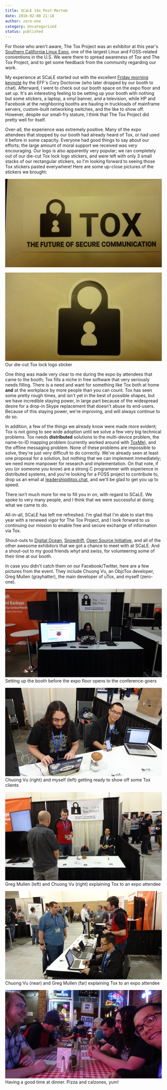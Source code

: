 ```yaml
---
title: SCaLE 14x Post-Mortem
date: 2016-02-08 21:18
author: zero-one
category: Uncategorized
status: published
---
```


For those who aren't aware, The Tox Project was an exhibitor at this
year's [Southern California Linux
Expo](https://www.socallinuxexpo.org/scale/14x), one of the largest
Linux and FOSS-related conventions in the U.S. We were there to spread
awareness of Tox and The Tox Project, and to get some feedback from the
community regarding our work.

My experience at SCaLE started out with the excellent [Friday morning
keynote](https://www.socallinuxexpo.org/scale/14x/presentations/no-matter-whos-winning-war-general-purpose-computing-youre-losing)
by the EFF's Cory Doctorow (who later dropped by our booth to chat).
Afterward, I went to check out our booth space on the expo floor and set
up. It's an interesting feeling to be setting up your booth with nothing
but some stickers, a laptop, a vinyl banner, and a television, while HP
and Facebook at the neighboring booths are hauling in truckloads of
mainframe servers, custom-built networking switches, and the like to
show off. However, despite our small-fry stature, I think that The Tox
Project did pretty well for itself.

Over-all, the experience was extremely positive. Many of the expo
attendees that stopped by our booth had already heard of Tox, or had
used it before in some capacity. Everyone had good things to say about
our efforts; the large amount of moral support we received was very
encouraging. Our logo is also apparently very popular; we ran completely
out of our die-cut Tox lock logo stickers, and were left with only 3
small stacks of our rectangular stickers, so I'm looking forward to
seeing those Tox stickers pasted everywhere! Here are some up-close
pictures of the stickers we brought:

![Our die-cut Tox lock logo sticker](scale-14x-1.jpg)

![Our die-cut Tox lock logo sticker](scale-14x-2.jpg)
Our die-cut Tox lock logo sticker

One thing was made very clear to me during the expo by attendees that
came to the booth; Tox fills a niche in free software that very
seriously needs filling. There is a need and want for something like Tox
both at home **and** at the workplace by more people than you can count.
Tox has seen some pretty rough times, and isn't yet in the best of
possible shapes, but we have incredible staying power, in large part
because of the widespread desire for a drop-in Skype replacement that
doesn't abuse its end-users. Because of this staying power, we're
improving, and will always continue to do so.

In addition, a few of the things we already know were made more evident;
Tox is not going to see wide adoption until we solve a few very big
technical problems. Tox needs **distributed** solutions to the
multi-device problem, the name-to-ID mapping problem (currently worked
around with [ToxMe](https://toxme.io/)), and the offline messaging
problem. None of these problems are impossible to solve, they're just
very difficult to do correctly. We've already seen at least one proposal
for a solution, but nothing that we can implement immediately; we need
more manpower for research and implementation. On that note, if you (or
someone you know) are a strong C programmer with experience in
distributed systems, and you're looking for a FOSS project to contribute
to, drop us an email at leadership@tox.chat, and we'll be glad to get
you up to speed.

There isn't much more for me to fill you in on, with regard to SCaLE. We
spoke to very many people, and I think that we were successful at doing
what we came to do.

All-in-all, SCaLE has left me refreshed. I'm glad that I'm able to start
this year with a renewed vigor for The Tox Project, and I look forward
to us continuing our mission to enable free and secure exchange of
information via Tox.

Shout-outs to [Digital Ocean](https://www.digitalocean.com/),
[Snowdrift](https://snowdrift.coop/), [Open Source
Initiative](http://opensource.org/), and all of the other awesome
exhibitors that we got a chance to meet with at SCaLE. And a shout-out
to my good friends _whyt_ and _swiss_, for volunteering some of their
time at our booth.

In case you didn't catch them on our Facebook/Twitter, here are a few
pictures from the event. They include Chuong Vu, an ObjcTox developer,
Greg Mullen (grayhatter), the main developer of uTox, and myself
(zero-one).

![Setting up the booth before the expo floor opens to the conference-goers](scale-14x-3.jpg)
Setting up the booth before the expo floor opens to the conference-goers

![Chuong Vu (right) and myself (left) getting ready to show off some Tox clients](scale-14x-4.jpg)
Chuong Vu (right) and myself (left) getting ready to show off some Tox clients

![Greg Mullen (left) and Chuong Vu (right) explaining Tox to an expo attendee](scale-14x-5.jpg)
Greg Mullen (left) and Chuong Vu (right) explaining Tox to an expo attendee

![Chuong Vu (near) and Greg Mullen (far) explaining Tox to an expo attendee](scale-14x-6.jpg)
Chuong Vu (near) and Greg Mullen (far) explaining Tox to an expo attendee

![Having a good time at dinner. Pizza and calzones, yum!](scale-14x-7.jpg)
Having a good time at dinner. Pizza and calzones, yum!
